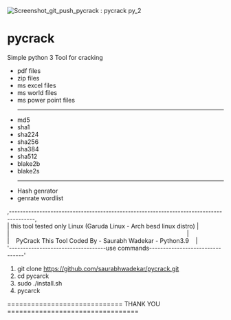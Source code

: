 

![Screenshot_git_push_pycrack : pycrack py_2](https://user-images.githubusercontent.com/55120484/122154024-b6ecb000-ce81-11eb-80fc-e1644f9bf6c1.png)
# pycrack 
 Simple python 3 Tool for cracking 
* pdf files
* zip files
* ms excel files
* ms world files
* ms power point files
<br><hr>
* md5
* sha1
* sha224
* sha256
* sha384
* sha512
* blake2b
* blake2s
<br><hr>
* Hash genrator
* genrate wordlist


,---------------------------------------------------------------------------------------,<br>
|&nbsp;this tool tested only Linux (Garuda Linux - Arch besd linux distro)&nbsp;|<br>|&nbsp;&nbsp;&nbsp;&nbsp;&nbsp;&nbsp;&nbsp;&nbsp;&nbsp;&nbsp;&nbsp;&nbsp;&nbsp;&nbsp;&nbsp;&nbsp;&nbsp;&nbsp;&nbsp;&nbsp;&nbsp;&nbsp;&nbsp;&nbsp;&nbsp;&nbsp;&nbsp;&nbsp;&nbsp;&nbsp;&nbsp;&nbsp;&nbsp;&nbsp;&nbsp;&nbsp;&nbsp;&nbsp;&nbsp;&nbsp;&nbsp;&nbsp;&nbsp;&nbsp;&nbsp;&nbsp;&nbsp;&nbsp;&nbsp;&nbsp;&nbsp;&nbsp;&nbsp;&nbsp;&nbsp;&nbsp;&nbsp;&nbsp;&nbsp;&nbsp;&nbsp;&nbsp;&nbsp;&nbsp;&nbsp;&nbsp;&nbsp;&nbsp;&nbsp;&nbsp;&nbsp;&nbsp;&nbsp;&nbsp;&nbsp;&nbsp;&nbsp;&nbsp;&nbsp;&nbsp;&nbsp;&nbsp;&nbsp;&nbsp;&nbsp;&nbsp;&nbsp;&nbsp;&nbsp;&nbsp;&nbsp;&nbsp;&nbsp;&nbsp;&nbsp;&nbsp;&nbsp;&nbsp;&nbsp;&nbsp;&nbsp;&nbsp;&nbsp;&nbsp;&nbsp;|<br>
|&nbsp;&nbsp;&nbsp;&nbsp;PyCrack This Tool Coded By - Saurabh Wadekar - Python3.9&nbsp;&nbsp;&nbsp;&nbsp;|<br>
'-----------------------------------use commands--------------------------------'<br>
1) git clone https://github.com/saurabhwadekar/pycrack.git<br>
2) cd pycarck<br>
3) sudo ./install.sh<br>
4) pycarck<br>





============================= THANK YOU =================================
